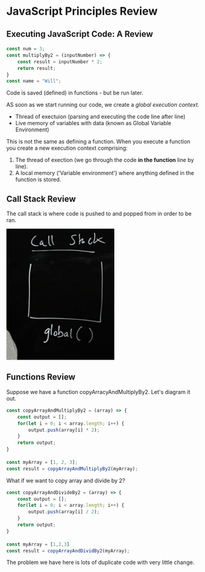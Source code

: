 # JavaScript Principles Review

## Executing JavaScript Code: A Review

```js
const num = 3;
const multiplyBy2 = (inputNumber) => {
    const result = inputNumber * 2;
    return result;
}
const name = "Will";
```

Code is saved (defined) in functions - but be run later.

AS soon as we start running our code, we create a _global execution context_.

* Thread of exectuion (parsing and executing the code line after line)
* Live memory of variables with data  (known as Global Variable Environment)

This is not the same as defining a function. When you execute a function you create a new execution context comprising:

1. The thread of exection (we go through the code **in the function** line by line).
2. A local memory ('Variable environment') where anything defined in the function is stored.

## Call Stack Review

The call stack is where code is pushed to and popped from in order to be ran.

![call-stack](/img/02-call-stack.png)

## Functions Review

Suppose we have a function copyArracyAndMultiplyBy2. Let's diagram it out.

```js
const copyArrayAndMultiplyBy2 = (array) => {
    const output = [];
    for(let i = 0; i < array.length; i++) {
        output.push(array[i] * 2);
    }
    return output;
}

const myArray = [1, 2, 3];
const result = copyArrayAndMultiplyBy2(myArray);
```

What if we want to copy array and divide by 2?

```js
const copyArrayAndDivideBy2 = (array) => {
    const output = [];
    for(let i = 0; i < array.length; i++) {
        output.push(array[i] / 2);
    }
    return output;
}

const myArray = [1,2,3]
const result = copyArrayAndDividBy2(myArray);
```

The problem we have here is lots of duplicate code with very little change.
